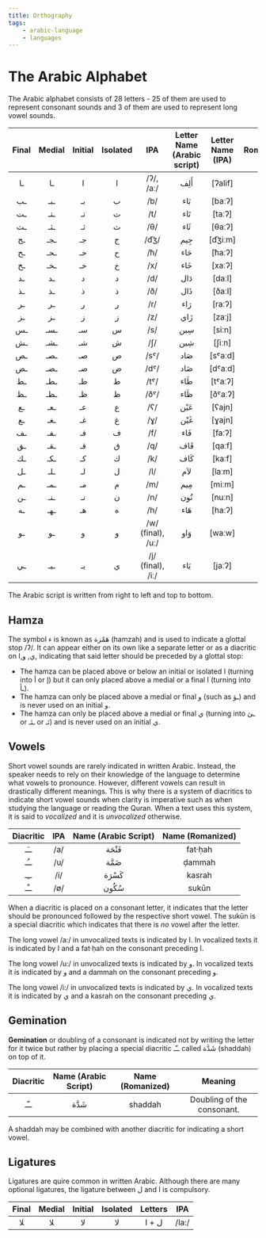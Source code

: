 ```yaml
---
title: Orthography
tags:
    - arabic-language
    - languages
---
```


# The Arabic Alphabet

The Arabic alphabet consists of 28 letters - 25 of them are used to represent consonant sounds and 3 of them are used to represent long vowel sounds.

<table style="text-align:center;">
<thead>
<tr>
<th style="text-align:center">Final</th>
<th style="text-align:center">Medial</th>
<th style="text-align:center">Initial</th>
<th style="text-align:center">Isolated</th>
<th style="text-align:center">IPA</th>
<th style="text-align:center">Letter Name (Arabic script)</th>
<th style="text-align:center">Letter Name (IPA)</th>
<th style="text-align:center">Romanization</th>
</tr>
</thead>
<tbody>
<tr>
<td style="text-align:center">ـا</td>
<td style="text-align:center">ـا</td>
<td style="text-align:center">ا</td>
<td style="text-align:center">ا</td>
<td style="text-align:center">/ʔ/, /aː/</td>
<td style="text-align:center">أَلِف</td>
<td style="text-align:center">[ʔalif]</td>
<td style="text-align:center">ʾ / ʔ, ā</td>
</tr>
<tr>
<td style="text-align:center">ـب</td>
<td style="text-align:center">ـبـ</td>
<td style="text-align:center">بـ</td>
<td style="text-align:center">ب</td>
<td style="text-align:center">/b/</td>
<td style="text-align:center">بَاء</td>
<td style="text-align:center">[baːʔ]</td>
<td style="text-align:center">b</td>
</tr>
<tr>
<td style="text-align:center">ـت</td>
<td style="text-align:center">ـتـ</td>
<td style="text-align:center">تـ</td>
<td style="text-align:center">ت</td>
<td style="text-align:center">/t/</td>
<td style="text-align:center">تَاء</td>
<td style="text-align:center">[taːʔ]</td>
<td style="text-align:center">t</td>
</tr>
<tr>
<td style="text-align:center">ـث</td>
<td style="text-align:center">ـثـ</td>
<td style="text-align:center">ثـ</td>
<td style="text-align:center">ث</td>
<td style="text-align:center">/θ/</td>
<td style="text-align:center">ثَاء</td>
<td style="text-align:center">[θaːʔ]</td>
<td style="text-align:center">ṯ / th</td>
</tr>
<tr>
<td style="text-align:center">ـج</td>
<td style="text-align:center">ـجـ</td>
<td style="text-align:center">جـ</td>
<td style="text-align:center">ج</td>
<td style="text-align:center">/d͡ʒ/</td>
<td style="text-align:center">جِيم</td>
<td style="text-align:center">[d͡ʒiːm]</td>
<td style="text-align:center">j</td>
</tr>
<tr>
<td style="text-align:center">ـح</td>
<td style="text-align:center">ـحـ</td>
<td style="text-align:center">حـ</td>
<td style="text-align:center">ح</td>
<td style="text-align:center">/ħ/</td>
<td style="text-align:center">حَاء</td>
<td style="text-align:center">[ħaːʔ]</td>
<td style="text-align:center">ḥ</td>
</tr>
<tr>
<td style="text-align:center">ـخ</td>
<td style="text-align:center">ـخـ</td>
<td style="text-align:center">خـ</td>
<td style="text-align:center">خ</td>
<td style="text-align:center">/x/</td>
<td style="text-align:center">خَاء</td>
<td style="text-align:center">[xaːʔ]</td>
<td style="text-align:center">ḵ / kh</td>
</tr>
<tr>
<td style="text-align:center">ـد</td>
<td style="text-align:center">ـد</td>
<td style="text-align:center">د</td>
<td style="text-align:center">د</td>
<td style="text-align:center">/d/</td>
<td style="text-align:center">دَال</td>
<td style="text-align:center">[daːl]</td>
<td style="text-align:center">d</td>
</tr>
<tr>
<td style="text-align:center">ـذ</td>
<td style="text-align:center">ـذ</td>
<td style="text-align:center">ذ</td>
<td style="text-align:center">ذ</td>
<td style="text-align:center">/ð/</td>
<td style="text-align:center">ذَال</td>
<td style="text-align:center">[ðaːl]</td>
<td style="text-align:center">ḏ / dh</td>
</tr>
<tr>
<td style="text-align:center">ـر</td>
<td style="text-align:center">ـر</td>
<td style="text-align:center">ر</td>
<td style="text-align:center">ر</td>
<td style="text-align:center">/r/</td>
<td style="text-align:center">رَاء</td>
<td style="text-align:center">[raːʔ]</td>
<td style="text-align:center">r</td>
</tr>
<tr>
<td style="text-align:center">ـز</td>
<td style="text-align:center">ـز</td>
<td style="text-align:center">ز</td>
<td style="text-align:center">ز</td>
<td style="text-align:center">/z/</td>
<td style="text-align:center">زَاي</td>
<td style="text-align:center">[zaːj]</td>
<td style="text-align:center">z</td>
</tr>
<tr>
<td style="text-align:center">ـس</td>
<td style="text-align:center">ـسـ</td>
<td style="text-align:center">سـ</td>
<td style="text-align:center">س</td>
<td style="text-align:center">/s/</td>
<td style="text-align:center">سِين</td>
<td style="text-align:center">[siːn]</td>
<td style="text-align:center">s</td>
</tr>
<tr>
<td style="text-align:center">ـش</td>
<td style="text-align:center">ـشـ</td>
<td style="text-align:center">شـ</td>
<td style="text-align:center">ش</td>
<td style="text-align:center">/ʃ/</td>
<td style="text-align:center">شِين</td>
<td style="text-align:center">[ʃiːn]</td>
<td style="text-align:center">š / sh</td>
</tr>
<tr>
<td style="text-align:center">ـص</td>
<td style="text-align:center">ـصـ</td>
<td style="text-align:center">صـ</td>
<td style="text-align:center">ص</td>
<td style="text-align:center">/sˤ/</td>
<td style="text-align:center">صَاد</td>
<td style="text-align:center">[sˤaːd]</td>
<td style="text-align:center">ṣ</td>
</tr>
<tr>
<td style="text-align:center">ـض</td>
<td style="text-align:center">ـضـ</td>
<td style="text-align:center">ضـ</td>
<td style="text-align:center">ض</td>
<td style="text-align:center">/dˤ/</td>
<td style="text-align:center">ضَاد</td>
<td style="text-align:center">[dˤaːd]</td>
<td style="text-align:center">ḍ</td>
</tr>
<tr>
<td style="text-align:center">ـط</td>
<td style="text-align:center">ـطـ</td>
<td style="text-align:center">طـ</td>
<td style="text-align:center">ط</td>
<td style="text-align:center">/tˤ/</td>
<td style="text-align:center">طَاء</td>
<td style="text-align:center">[tˤaːʔ]</td>
<td style="text-align:center">ṭ</td>
</tr>
<tr>
<td style="text-align:center">ـظ</td>
<td style="text-align:center">ـظـ</td>
<td style="text-align:center">ظـ</td>
<td style="text-align:center">ظ</td>
<td style="text-align:center">/ðˤ/</td>
<td style="text-align:center">ظَاء</td>
<td style="text-align:center">[ðˤaːʔ]</td>
<td style="text-align:center">ẓ</td>
</tr>
<tr>
<td style="text-align:center">ـع</td>
<td style="text-align:center">ـعـ</td>
<td style="text-align:center">عـ</td>
<td style="text-align:center">ع</td>
<td style="text-align:center">/ʕ/</td>
<td style="text-align:center">عَيْن</td>
<td style="text-align:center">[ʕajn]</td>
<td style="text-align:center">ʻ / ʕ</td>
</tr>
<tr>
<td style="text-align:center">ـغ</td>
<td style="text-align:center">ـغـ</td>
<td style="text-align:center">غـ</td>
<td style="text-align:center">غ</td>
<td style="text-align:center">/ɣ/</td>
<td style="text-align:center">غَيْن</td>
<td style="text-align:center">[ɣajn]</td>
<td style="text-align:center">ḡ / gh</td>
</tr>
<tr>
<td style="text-align:center">ـف</td>
<td style="text-align:center">ـفـ</td>
<td style="text-align:center">فـ</td>
<td style="text-align:center">ف</td>
<td style="text-align:center">/f/</td>
<td style="text-align:center">فَاء</td>
<td style="text-align:center">[faːʔ]</td>
<td style="text-align:center">f</td>
</tr>
<tr>
<td style="text-align:center">ـق</td>
<td style="text-align:center">ـقـ</td>
<td style="text-align:center">قـ</td>
<td style="text-align:center">ق</td>
<td style="text-align:center">/q/</td>
<td style="text-align:center">قَاف</td>
<td style="text-align:center">[qaːf]</td>
<td style="text-align:center">q</td>
</tr>
<tr>
<td style="text-align:center">ـك</td>
<td style="text-align:center">ـكـ</td>
<td style="text-align:center">كـ</td>
<td style="text-align:center">ك</td>
<td style="text-align:center">/k/</td>
<td style="text-align:center">كَاف</td>
<td style="text-align:center">[kaːf]</td>
<td style="text-align:center">k</td>
</tr>
<tr>
<td style="text-align:center">ـل</td>
<td style="text-align:center">ـلـ</td>
<td style="text-align:center">لـ</td>
<td style="text-align:center">ل</td>
<td style="text-align:center">/l/</td>
<td style="text-align:center">لاَم</td>
<td style="text-align:center">[laːm]</td>
<td style="text-align:center">l</td>
</tr>
<tr>
<td style="text-align:center">ـم</td>
<td style="text-align:center">ـمـ</td>
<td style="text-align:center">مـ</td>
<td style="text-align:center">م</td>
<td style="text-align:center">/m/</td>
<td style="text-align:center">مِيم</td>
<td style="text-align:center">[miːm]</td>
<td style="text-align:center">m</td>
</tr>
<tr>
<td style="text-align:center">ـن</td>
<td style="text-align:center">ـنـ</td>
<td style="text-align:center">نـ</td>
<td style="text-align:center">ن</td>
<td style="text-align:center">/n/</td>
<td style="text-align:center">نُون</td>
<td style="text-align:center">[nuːn]</td>
<td style="text-align:center">n</td>
</tr>
<tr>
<td style="text-align:center">ـه</td>
<td style="text-align:center">ـهـ</td>
<td style="text-align:center">هـ</td>
<td style="text-align:center">ه</td>
<td style="text-align:center">/h/</td>
<td style="text-align:center">هَاء</td>
<td style="text-align:center">[haːʔ]</td>
<td style="text-align:center">h</td>
</tr>
<tr>
<td style="text-align:center">ـو</td>
<td style="text-align:center">ـو</td>
<td style="text-align:center">و</td>
<td style="text-align:center">و</td>
<td style="text-align:center">/w/ (final), /uː/</td>
<td style="text-align:center">وَاو</td>
<td style="text-align:center">[waːw]</td>
<td style="text-align:center">w, ū</td>
</tr>
<tr>
<td style="text-align:center">ـي</td>
<td style="text-align:center">ـيـ</td>
<td style="text-align:center">يـ</td>
<td style="text-align:center">ي</td>
<td style="text-align:center">/j/ (final), /iː/</td>
<td style="text-align:center">يَاء</td>
<td style="text-align:center">[jaːʔ]</td>
<td style="text-align:center">y, ī</td>
</tr>
</tbody>
</table>

The Arabic script is written from right to left and top to bottom.

## Hamza

The symbol ء is known as هَمْزة (hamzah) and is used to indicate a glottal stop /ʔ/. It can appear either on its own like a separate letter or as a diacritic on ي, و,ا, indicating that said letter should be preceded by a glottal stop:
- The hamza can be placed above or below an initial or isolated ا (turning into أ or إ)  but it can only placed above a medial or a final ا (turning into ـأ).
- The hamza can only be placed above a medial or final و (such as ـؤ) and is never used on an initial و.
- The hamza can only be placed above a medial or final ي (turning into ـئ or ـئـ or ئـ) and is never used on an initial ي.

## Vowels

Short vowel sounds are rarely indicated in written Arabic. Instead, the speaker needs to rely on their knowledge of the language to determine what vowels to pronounce. However, different vowels can result in drastically different meanings. This is why there is a system of diacritics to indicate short vowel sounds when clarity is imperative such as when studying the language or reading the Quran. When a text uses this system, it is said to *vocalized* and it is *unvocalized* otherwise.

|Diacritic|IPA|Name (Arabic Script)|Name (Romanized)|
|:--:|:--:|:--:|:--:|
|ــَـ|/a/|فَتْحَة|fat·ḥah|
|ــُـ|/u/|ضَمَّة|ḍammah|
|ــِـ|/i/|كَسْرَة|kasrah|
|ــْـ |/ø/|سُكُون|sukūn|

When a diacritic is placed on a consonant letter, it indicates that the letter should be pronounced followed by the respective short vowel. The sukūn is a special diacritic which indicates that there is *no* vowel after the letter.

The long vowel /a:/ in unvocalized texts is indicated by ا. In vocalized texts it is indicated by  ا and a fat·ḥah on the consonant preceding ا. 

The long vowel /u:/ in unvocalized texts is indicated by و. In vocalized texts it is indicated by و and a dammah on the consonant preceding و.

The long vowel /i:/ in unvocalized texts is indicated by ي. In vocalized texts it is indicated by ي and a kasrah on the consonant preceding ي.

## Gemination

**Gemination** or doubling of a consonant is indicated not by writing the letter for it twice but rather by placing a special diacritic ــّـ called شَدَّة (shaddah) on top of it.

|Diacritic|Name (Arabic Script)|Name (Romanized)|Meaning|
|:--:|:--:|:--:|:--:|
|ــّـ| شَدَّة |shaddah|Doubling of the consonant.|

A shaddah may be combined with another diacritic for indicating a short vowel.

## Ligatures

Ligatures are quire common in written Arabic. Although there are many optional ligatures, the ligature between ل and ا is compulsory.

|Final|Medial|Initial|Isolated|Letters|IPA|
|:--:|:--:|:--:|:--:|:--:|:--:|
|ﻼ|ﻼ|ﻻ‎|ﻻ‎|ل + ا|/la:/